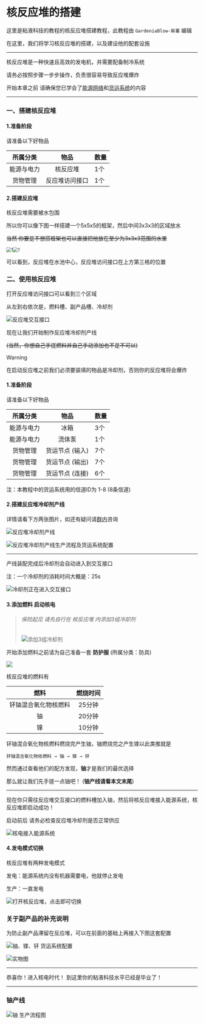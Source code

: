 # **核反应堆的搭建**

这里是粘液科技的教程的核反应堆搭建教程，此教程由 `GardeniaBlow-紫薯` 编辑

在这里，我们将学习核反应堆的搭建，以及建设他的配套设施

------

核反应堆是一种快速且高效的发电机，并需要配备制冷系统

请务必按照步骤一步步操作，负责很容易导致反应堆爆炸

开始本章之前 请确保您已学会了[能源网络](../slimefun/1.4.md)和[货运系统](../slimefun/1.5.md)的内容

------



### 一、搭建核反应堆

#### 1.准备阶段

请准备以下好物品

|  所属分类  |      物品      | 数量 |
| :--------: | :------------: | ---- |
| 能源与电力 |    核反应堆    | 1个  |
|  货物管理  | 反应堆访问接口 | 1个  |

#### 2.搭建反应堆

核反应堆需要被水包围

所以你可以像下图一样搭建一个5x5x5的框架，然后中间3x3x3的区域放水

~~当然 你要是不想搭框架也可以直接把他放在至少为3x3x3范围的水里~~

<img src="image/fyd/1.png" alt="1" style="zoom: 80%;" /><img src="image/fyd/2.png" alt="1" style="zoom: 80%;" />

可以看到，反应堆在水池中心，反应堆访问接口在上方第三格的位置

### 二、使用核反应堆

打开反应堆访问接口可以看到三个区域

从左到右依次是，燃料槽、副产品槽、冷却剂

![反应堆交互接口](image/fyd/3.png)

现在让我们开始制作反应堆冷却剂产线 

~~(当然，你想自己手搓燃料并自己手动添加也不是不可以)~~

> [!WARNING]
>
> 在启动反应堆之前我们必须要装填的物品是冷却剂，否则你的反应堆将会爆炸

#### 1.准备阶段

请准备以下好物品

|  所属分类  |      物品       | 数量 |
| :--------: | :-------------: | ---- |
| 能源与电力 |      冰箱       | 3个  |
| 能源与电力 |     流体泵      | 1个  |
|  货物管理  | 货运节点 (输入) | 7个  |
|  货物管理  | 货运节点 (输出) | 7个  |
|  货物管理  | 货运节点 (连接) | 6个  |

注：本教程中的货运系统用的信道ID为 1-8 (8条信道)

#### 2.搭建反应堆冷却剂产线

详情请看下方两张图片，如还有疑问请[群内](https://qm.qq.com/q/SO2yixrLOM)咨询

![反应堆冷却剂产线](image/fyd/5.png)

![反应堆冷却剂产线生产流程及货运系统配置](image/fyd/6.png)

------

产线装配完成后冷却剂会自动进入到交互接口

注：一个冷却剂的消耗时间大概是：25s

![冷却剂正在进入交互接口](image/fyd/7.png)

#### 3.添加燃料 启动核电

> ###### 保险起见 请先自行在 核反应堆 内添加3组冷却剂
>
> ![添加3组冷却剂](image/fyd/13.png)

开始添加燃料之前请为自己准备一套 **防护服** (所属分类：防具)

![](image/fyd/8.png)

核反应堆的燃料有

|         燃料         | 燃烧时间 |
| :------------------: | :------: |
| 钚铀混合氧化物核燃料 |  25分钟  |
|          铀          |  20分钟  |
|          镎          |  10分钟  |

钚铀混合氧化物核燃料燃烧完产生铀，铀燃烧完之产生镎以此类推就是

`钚铀混合氧化物核燃料 → 铀 → 镎 → 钚`

然而通过查看他们的配方发现，**铀**才是我们的最优选择

那么就让我们先手搓一点铀吧！ (**铀产线请看本文末尾**)

------

现在你只需往反应堆交互接口的燃料槽加入铀，然后将核反应堆接入能源系统，核反应堆即启动成功！

启动前后 请务必检查反应堆冷却剂是否正常供应

![核电接入能源系统](image/fyd/9.png)

#### 4.发电模式切换

核反应堆有两种发电模式

发电：能源系统内没有机器需要电，他就停止发电

生产：一直发电

![打开核反应堆，点击即可切换](image/fyd/14.png)

### 关于副产品的补充说明

为防止副产品滞留在反应堆，可以在前面的基础上再接入下图这套配置

![铀、镎、钚 货运系统配置](image/fyd/11.png)

![实物图](image/fyd/12.png)

------

恭喜你！进入核电时代！ 到这里你的粘液科技水平已经是毕业了！

------

### 铀产线

![铀 生产流程图](image/fyd/10.png)

